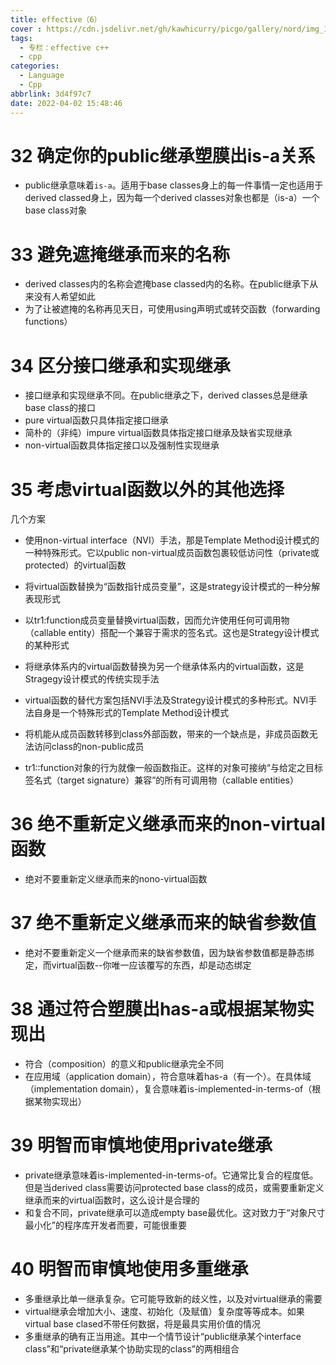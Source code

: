 ```yaml
---
title: effective（6）
cover : https://cdn.jsdelivr.net/gh/kawhicurry/picgo/gallery/nord/img_1206.jpg
tags:
  - 专栏：effective c++
  - cpp
categories:
  - Language
  - Cpp
abbrlink: 3d4f97c7
date: 2022-04-02 15:48:46
---
```


# 32 确定你的public继承塑膜出is-a关系

- public继承意味着`is-a`。适用于base classes身上的每一件事情一定也适用于derived classed身上，因为每一个derived classes对象也都是（is-a）一个base class对象

# 33 避免遮掩继承而来的名称

- derived classes内的名称会遮掩base classed内的名称。在public继承下从来没有人希望如此
- 为了让被遮掩的名称再见天日，可使用using声明式或转交函数（forwarding functions）

# 34 区分接口继承和实现继承

- 接口继承和实现继承不同。在public继承之下，derived classes总是继承base class的接口
- pure virtual函数只具体指定接口继承
- 简朴的（非纯）impure virtual函数具体指定接口继承及缺省实现继承
- non-virtual函数具体指定接口以及强制性实现继承

# 35 考虑virtual函数以外的其他选择

几个方案
- 使用non-virtual interface（NVI）手法，那是Template Method设计模式的一种特殊形式。它以public non-virtual成员函数包裹较低访问性（private或protected）的virtual函数
- 将virtual函数替换为“函数指针成员变量”，这是strategy设计模式的一种分解表现形式
- 以tr1:function成员变量替换virtual函数，因而允许使用任何可调用物（callable entity）搭配一个兼容于需求的签名式。这也是Strategy设计模式的某种形式
- 将继承体系内的virtual函数替换为另一个继承体系内的virtual函数，这是Stragegy设计模式的传统实现手法

- virtual函数的替代方案包括NVI手法及Strategy设计模式的多种形式。NVI手法自身是一个特殊形式的Template Method设计模式
- 将机能从成员函数转移到class外部函数，带来的一个缺点是，非成员函数无法访问class的non-public成员
- tr1::function对象的行为就像一般函数指正。这样的对象可接纳“与给定之目标签名式（target signature）兼容”的所有可调用物（callable entities）

# 36 绝不重新定义继承而来的non-virtual函数

- 绝对不要重新定义继承而来的nono-virtual函数

# 37 绝不重新定义继承而来的缺省参数值

- 绝对不要重新定义一个继承而来的缺省参数值，因为缺省参数值都是静态绑定，而virtual函数--你唯一应该覆写的东西，却是动态绑定

# 38 通过符合塑膜出has-a或根据某物实现出

- 符合（composition）的意义和public继承完全不同
- 在应用域（application domain），符合意味着has-a（有一个）。在具体域（implementation domain），复合意味着is-implemented-in-terms-of（根据某物实现出）

# 39 明智而审慎地使用private继承

- private继承意味着is-implemented-in-terms-of。它通常比复合的程度低。但是当derived class需要访问protected base class的成员，或需要重新定义继承而来的virtual函数时，这么设计是合理的
- 和复合不同，private继承可以造成empty base最优化。这对致力于“对象尺寸最小化”的程序库开发者而要，可能很重要

# 40 明智而审慎地使用多重继承

- 多重继承比单一继承复杂。它可能导致新的歧义性，以及对virtual继承的需要
- virtual继承会增加大小、速度、初始化（及赋值）复杂度等等成本。如果virtual base clased不带任何数据，将是最具实用价值的情况
- 多重继承的确有正当用途。其中一个情节设计“public继承某个interface class”和“private继承某个协助实现的class”的两相组合
